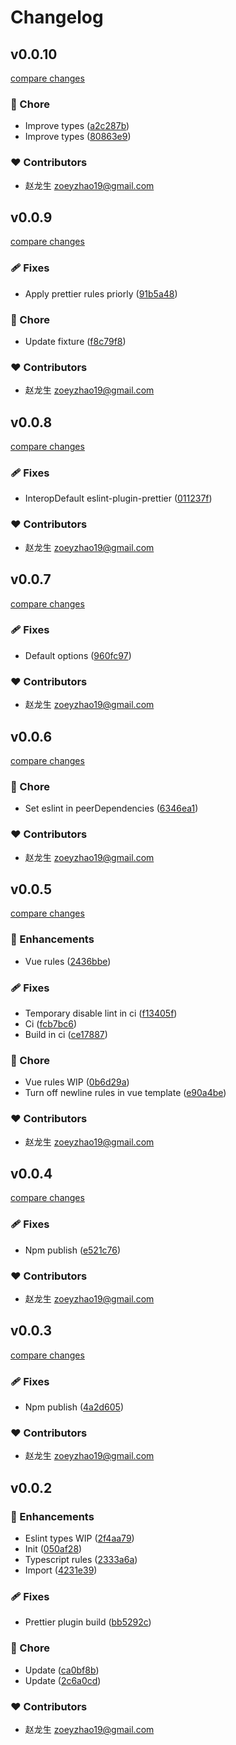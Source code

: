 # Changelog


## v0.0.10

[compare changes](https://github.com/zoeyzhao19/eslint-config/compare/v0.0.9...v0.0.10)

### 🏡 Chore

- Improve types ([a2c287b](https://github.com/zoeyzhao19/eslint-config/commit/a2c287b))
- Improve types ([80863e9](https://github.com/zoeyzhao19/eslint-config/commit/80863e9))

### ❤️ Contributors

- 赵龙生 <zoeyzhao19@gmail.com>

## v0.0.9

[compare changes](https://github.com/zoeyzhao19/eslint-config/compare/v0.0.8...v0.0.9)

### 🩹 Fixes

- Apply prettier rules  priorly ([91b5a48](https://github.com/zoeyzhao19/eslint-config/commit/91b5a48))

### 🏡 Chore

- Update fixture ([f8c79f8](https://github.com/zoeyzhao19/eslint-config/commit/f8c79f8))

### ❤️ Contributors

- 赵龙生 <zoeyzhao19@gmail.com>

## v0.0.8

[compare changes](https://github.com/zoeyzhao19/eslint-config/compare/v0.0.7...v0.0.8)

### 🩹 Fixes

- InteropDefault eslint-plugin-prettier ([011237f](https://github.com/zoeyzhao19/eslint-config/commit/011237f))

### ❤️ Contributors

- 赵龙生 <zoeyzhao19@gmail.com>

## v0.0.7

[compare changes](https://github.com/zoeyzhao19/eslint-config/compare/v0.0.6...v0.0.7)

### 🩹 Fixes

- Default options ([960fc97](https://github.com/zoeyzhao19/eslint-config/commit/960fc97))

### ❤️ Contributors

- 赵龙生 <zoeyzhao19@gmail.com>

## v0.0.6

[compare changes](https://github.com/zoeyzhao19/eslint-config/compare/v0.0.5...v0.0.6)

### 🏡 Chore

- Set eslint in peerDependencies ([6346ea1](https://github.com/zoeyzhao19/eslint-config/commit/6346ea1))

### ❤️ Contributors

- 赵龙生 <zoeyzhao19@gmail.com>

## v0.0.5

[compare changes](https://github.com/zoeyzhao19/eslint-config/compare/v0.0.4...v0.0.5)

### 🚀 Enhancements

- Vue rules ([2436bbe](https://github.com/zoeyzhao19/eslint-config/commit/2436bbe))

### 🩹 Fixes

- Temporary disable lint in ci ([f13405f](https://github.com/zoeyzhao19/eslint-config/commit/f13405f))
- Ci ([fcb7bc6](https://github.com/zoeyzhao19/eslint-config/commit/fcb7bc6))
- Build in ci ([ce17887](https://github.com/zoeyzhao19/eslint-config/commit/ce17887))

### 🏡 Chore

- Vue rules WIP ([0b6d29a](https://github.com/zoeyzhao19/eslint-config/commit/0b6d29a))
- Turn off  newline rules in vue template ([e90a4be](https://github.com/zoeyzhao19/eslint-config/commit/e90a4be))

### ❤️ Contributors

- 赵龙生 <zoeyzhao19@gmail.com>

## v0.0.4

[compare changes](https://github.com/zoeyzhao19/eslint-config/compare/v0.0.3...v0.0.4)

### 🩹 Fixes

- Npm publish ([e521c76](https://github.com/zoeyzhao19/eslint-config/commit/e521c76))

### ❤️ Contributors

- 赵龙生 <zoeyzhao19@gmail.com>

## v0.0.3

[compare changes](https://github.com/zoeyzhao19/eslint-config/compare/v0.0.2...v0.0.3)

### 🩹 Fixes

- Npm publish ([4a2d605](https://github.com/zoeyzhao19/eslint-config/commit/4a2d605))

### ❤️ Contributors

- 赵龙生 <zoeyzhao19@gmail.com>

## v0.0.2


### 🚀 Enhancements

- Eslint types WIP ([2f4aa79](https://github.com/zoeyzhao19/eslint-config/commit/2f4aa79))
- Init ([050af28](https://github.com/zoeyzhao19/eslint-config/commit/050af28))
- Typescript rules ([2333a6a](https://github.com/zoeyzhao19/eslint-config/commit/2333a6a))
- Import ([4231e39](https://github.com/zoeyzhao19/eslint-config/commit/4231e39))

### 🩹 Fixes

- Prettier plugin build ([bb5292c](https://github.com/zoeyzhao19/eslint-config/commit/bb5292c))

### 🏡 Chore

- Update ([ca0bf8b](https://github.com/zoeyzhao19/eslint-config/commit/ca0bf8b))
- Update ([2c6a0cd](https://github.com/zoeyzhao19/eslint-config/commit/2c6a0cd))

### ❤️ Contributors

- 赵龙生 <zoeyzhao19@gmail.com>


